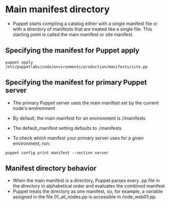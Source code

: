 # Main manifest directory
- Puppet starts compiling a catalog either with a single manifest file or with a directory of manifests that are treated like a single file. This starting point is called the main manifest or site manifest.

## Specifying the manifest for Puppet apply
```
puppet apply /etc/puppetlabs/code/environments/production/manifests/site.pp
```


## Specifying the manifest for primary Puppet server
- The primary Puppet server uses the main manifest set by the current node's environment
- By default, the main manifest for an environment is <ENVIRONMENTS DIRECTORY>/<ENVIRONMENT>/manifests
- The default_manifest setting defaults to ./manifests

- To check which manifest your primary server uses for a given environment, run:
```
puppet config print manifest --section server
```

## Manifest directory behavior
- When the main manifest is a directory, Puppet parses every .pp file in the directory in alphabetical order and evaluates the combined manifest
- Puppet treats the directory as one manifest, so, for example, a variable assigned in the file 01_all_nodes.pp is accessible in node_web01.pp.
